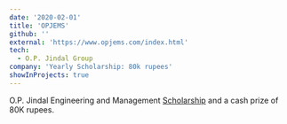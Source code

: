 ```yaml
---
date: '2020-02-01'
title: 'OPJEMS'
github: ''
external: 'https://www.opjems.com/index.html'
tech:
  - O.P. Jindal Group
company: 'Yearly Scholarship: 80k rupees'
showInProjects: true
---
```


O.P. Jindal Engineering and Management [Scholarship](https://drive.google.com/file/d/162eh9Gk1M8jB31X_K9aAcCFMZGAOdLle/view?usp=sharing) and a cash prize of 80K rupees.
